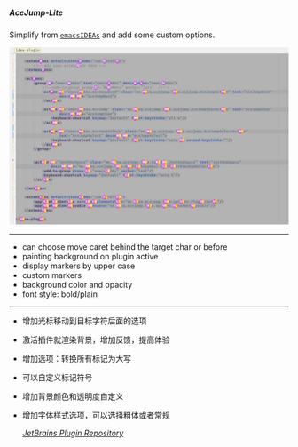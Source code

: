 ##### AceJump-Lite

Simplify from [`emacsIDEAs`](https://github.com/whunmr/emacsIDEAs) and add some custom options.

![Snapshot](snapshot.png)

----

- can choose move caret behind the target char or before
- painting background on plugin active
- display markers by upper case
- custom markers
- background color and opacity
- font style: bold/plain

---

- 增加光标移动到目标字符后面的选项
- 激活插件就渲染背景，增加反馈，提高体验
- 增加选项：转换所有标记为大写
- 可以自定义标记符号
- 增加背景颜色和透明度自定义
- 增加字体样式选项，可以选择粗体或者常规

  *[JetBrains Plugin Repository](https://plugins.jetbrains.com/plugin/9803-acejump-lite)*

